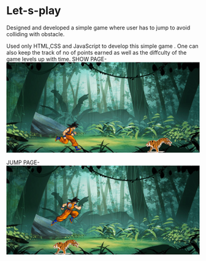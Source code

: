 # Let-s-play

Designed and developed a simple game 
where user has to jump to avoid colliding with obstacle.

Used only HTML,CSS and JavaScript to develop this simple game . One can also keep the track of no of points earned as well as 
the diffculty of the game levels up with time.
SHOW PAGE-
![alt text](https://github.com/ritikks/Let-s-play/blob/main/game-images/show%20page.png)

JUMP PAGE-
![alt text](https://github.com/ritikks/Let-s-play/blob/main/game-images/jump%20image.png)
